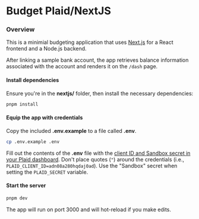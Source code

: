 # Budget Plaid/NextJS

### Overview

This is a minimial budgeting application that uses [Next.js](https://nextjs.org/) for a React frontend and a Node.js backend.

After linking a sample bank account, the app retrieves balance information associated with the account and renders it on the `/dash` page.

#### Install dependencies

Ensure you're in the **nextjs/** folder, then install the necessary dependencies:

```bash
pnpm install
```

#### Equip the app with credentials

Copy the included **.env.example** to a file called **.env**.

```bash
cp .env.example .env
```

Fill out the contents of the **.env** file with the [client ID and Sandbox secret in your Plaid dashboard](https://dashboard.plaid.com/team/keys). Don't place quotes (`"`) around the credentials (i.e., `PLAID_CLIENT_ID=adn08a280hqdaj0ad`). Use the "Sandbox" secret when setting the `PLAID_SECRET` variable.

#### Start the server

```bash
pnpm dev
```

The app will run on port 3000 and will hot-reload if you make edits.
